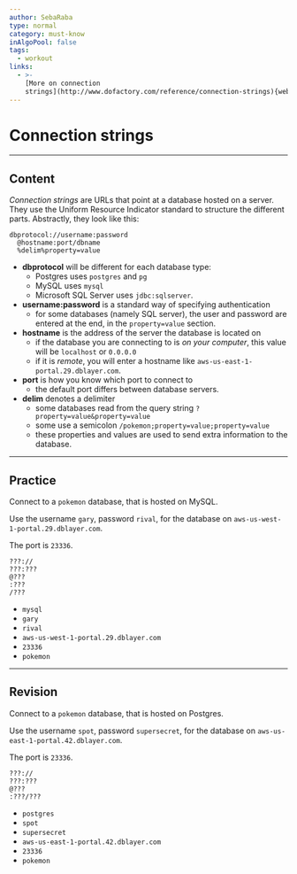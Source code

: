 ```yaml
---
author: SebaRaba
type: normal
category: must-know
inAlgoPool: false
tags:
  - workout
links:
  - >-
    [More on connection
    strings](http://www.dofactory.com/reference/connection-strings){website}
---
```


# Connection strings


---

## Content

*Connection strings* are URLs that point at a database hosted on a server. They use the Uniform Resource Indicator standard to structure the different parts. Abstractly, they look like this:

```plain-text
dbprotocol://username:password
  @hostname:port/dbname
  %delim%property=value
```

- **dbprotocol** will be different for each database type:
  - Postgres uses `postgres` and `pg`
  - MySQL uses `mysql`
  - Microsoft SQL Server uses `jdbc:sqlserver`.  
- **username:password** is a standard way of specifying authentication
  - for some databases (namely SQL server), the user and password are entered at the end, in the `property=value` section.  
- **hostname** is the address of the server the database is located on
  - if the database you are connecting to is *on your computer*, this value will be `localhost` or `0.0.0.0`
  - if it is *remote*, you will enter a hostname like `aws-us-east-1-portal.29.dblayer.com`.  
- **port** is how you know which port to connect to
  - the default port differs between database servers.  
- **delim** denotes a delimiter
  - some databases read from the query string `?property=value&property=value`
  - some use a semicolon `/pokemon;property=value;property=value`
  - these properties and values are used to send extra information to the database.


---

## Practice

Connect to a `pokemon` database, that is hosted on MySQL. 

Use the username `gary`, password `rival`, for the database on `aws-us-west-1-portal.29.dblayer.com`. 

The port is `23336`.

```plain-text
???://
???:???
@???
:???
/???
```

- `mysql`
- `gary`
- `rival`
- `aws-us-west-1-portal.29.dblayer.com`
- `23336`
- `pokemon`


---

## Revision

Connect to a `pokemon` database, that is hosted on Postgres. 

Use the username `spot`, password `supersecret`, for the database on `aws-us-east-1-portal.42.dblayer.com`. 

The port is `23336`.

```plain-text
???://
???:???
@???
:???/???
```

- `postgres`
- `spot`
- `supersecret`
- `aws-us-east-1-portal.42.dblayer.com`
- `23336`
- `pokemon`
